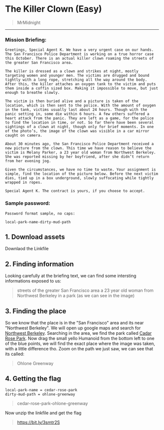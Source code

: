 # The Killer Clown (Easy)
> MrMidnight

-----------------------------------------

### Mission Briefing:

```
Greetings, Special Agent K. We have a very urgent case on our hands. The San Francisco Police Department is working on a true horror case this October. There is an actual killer clown roaming the streets of the greater San Francisco area.

The killer is dressed as a clown and strikes at night, mostly targeting women and younger men. The victims are drugged and bound tightly with a long rope, stretching all the way around the body. After this, the killer attaches an oxygen tank to the victim and puts them inside a coffin sized box. Making it impossible to move, but just enough to breathe slowly.

The victim is then buried alive and a picture is taken of the location, which is then sent to the police. With the amount of oxygen in the tank, victims usually last about 24 hours. Though with the panic setting in, some die within 6 hours. A few others suffered a heart attack from the panic. They are left as a game, for the police to find the location in time, or not. So far there have been several sightings of a clown at night, though only for brief moments. In one of the photo’s, the image of the clown was visible in a car mirror caught on camera.

About 30 minutes ago, the San Francisco Police Department received a new picture from the clown. This time we have reason to believe the victim is Melany Parker, a 23 year old woman from Northwest Berkeley. She was reported missing by her boyfriend, after she didn’t return from her evening jog.

Given the circumstances, we have no time to waste. Your assignment is simple, find the location of the picture below. Before the next victim dies, tied up in a box underground, slowly suffocating while tightly wrapped in ropes.

Special Agent K. The contract is yours, if you choose to accept.
```

### Sample password:

```
Password format sample, no caps:

local-park-name-dirty-mud-path
```



## 1. Download assets
Downlaod the Linkfile

## 2. Finding information

Looking carefully at the briefing text, we can find some intersting informations exposed to us:

>streets of the greater San Francisco area
>a 23 year old woman from Northwest Berkeley
>in a park (as we can see in the image)


## 3. Finding the place

So we know that the place is in the "San Francisco" area and its near "Northwest Berkeley". We will open up google maps and search for [Northwest Berkeley](https://www.google.de/maps/place/Northwest+Berkeley,+Berkeley,+Kalifornien,+USA/@37.8724381,-122.2989265,3613m/data=!3m1!1e3!4m6!3m5!1s0x80857ec5c9d9fa67:0xaf7a4635e5fa6102!8m2!3d37.8741099!4d-122.2965778!16s%2Fg%2F1ywqfdj5n).
Searching in the area, we find the park called [Cadar Rose Park](https://www.google.de/maps/place/Cedar+Rose+Park/@37.872794,-122.2962395,3219m/data=!3m1!1e3!4m15!1m8!3m7!1s0x80857ec5c9d9fa67:0xaf7a4635e5fa6102!2sNorthwest+Berkeley,+Berkeley,+Kalifornien,+USA!3b1!8m2!3d37.8741099!4d-122.2965778!16s%2Fg%2F1ywqfdj5n!3m5!1s0x80857eb881d8ee2d:0x7a11035a6dbf438d!8m2!3d37.876679!4d-122.28817!16s%2Fg%2F1tdhm11l). Now drag the small yello Humanoid from the bottom left to one of the blue points, we will find the exact place where the image was taken, with a little difference tho. Zoom on the path we just saw, we can see that its called:

> Ohlone Greenway

## 4. Getting the flag
```
local-park-name = cedar-rose-park
dirty-mud-path = ohlone-greenway
```

> cedar-rose-park-ohlone-greenway

Now unzip the linkfile and get the flag
>https://bit.ly/3smtr2S